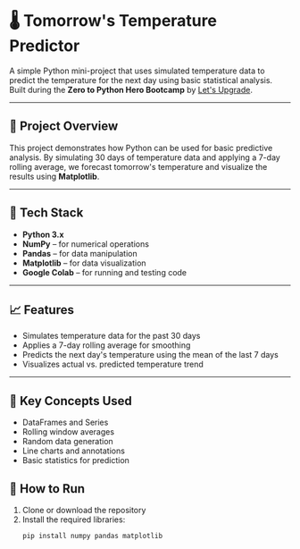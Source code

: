 # 🌡️ Tomorrow's Temperature Predictor

A simple Python mini-project that uses simulated temperature data to predict the temperature for the next day using basic statistical analysis. Built during the **Zero to Python Hero Bootcamp** by [Let's Upgrade](https://letsupgrade.in/).

---

## 📌 Project Overview

This project demonstrates how Python can be used for basic predictive analysis. By simulating 30 days of temperature data and applying a 7-day rolling average, we forecast tomorrow's temperature and visualize the results using **Matplotlib**.

---

## 🔧 Tech Stack

- **Python 3.x**
- **NumPy** – for numerical operations
- **Pandas** – for data manipulation
- **Matplotlib** – for data visualization
- **Google Colab** – for running and testing code

---

## 📈 Features

- Simulates temperature data for the past 30 days  
- Applies a 7-day rolling average for smoothing  
- Predicts the next day's temperature using the mean of the last 7 days  
- Visualizes actual vs. predicted temperature trend

---

## 🧠 Key Concepts Used

- DataFrames and Series  
- Rolling window averages  
- Random data generation  
- Line charts and annotations  
- Basic statistics for prediction





## 📁 How to Run

1. Clone or download the repository  
2. Install the required libraries:
   ```bash
   pip install numpy pandas matplotlib
